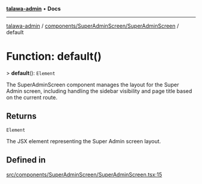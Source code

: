 [**talawa-admin**](../../../../README.md) • **Docs**

***

[talawa-admin](../../../../modules.md) / [components/SuperAdminScreen/SuperAdminScreen](../README.md) / default

# Function: default()

\> **default**(): `Element`

The SuperAdminScreen component manages the layout for the Super Admin screen,
including handling the sidebar visibility and page title based on the current route.

## Returns

`Element`

The JSX element representing the Super Admin screen layout.

## Defined in

[src/components/SuperAdminScreen/SuperAdminScreen.tsx:15](https://github.com/PalisadoesFoundation/talawa-admin/blob/ec91a82db6f7a7a061fbb4ea9639f2bff335faa5/src/components/SuperAdminScreen/SuperAdminScreen.tsx#L15)
